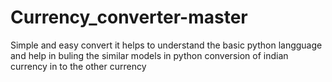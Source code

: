 # Currency_converter-master
Simple and easy convert it helps to understand the basic python langguage and help in buling the similar models in python 
conversion of indian currency in to the other currency
